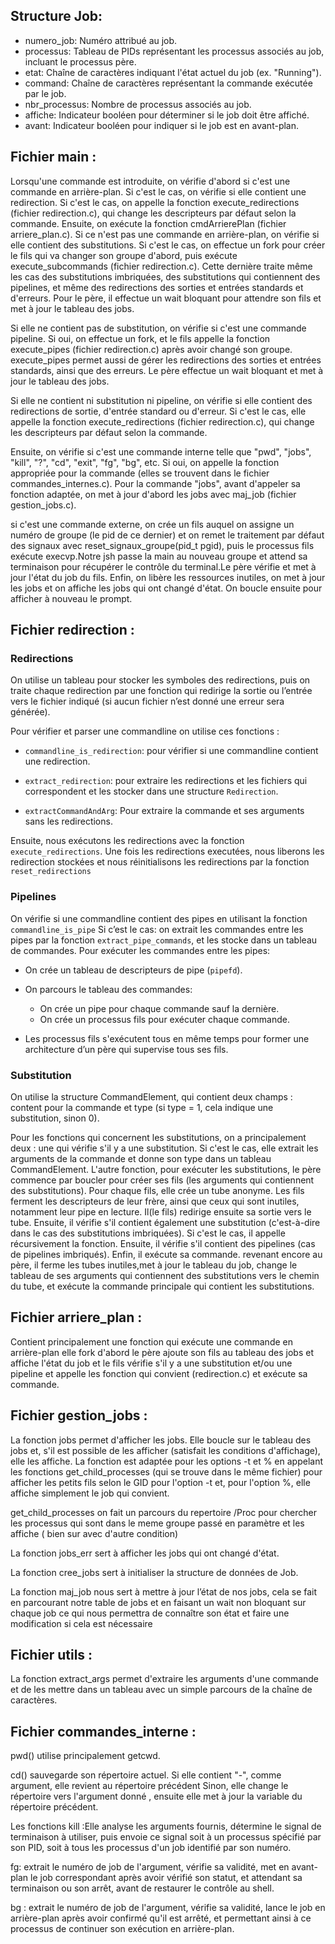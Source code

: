  ## Structure Job:
- numero_job: Numéro attribué au job.
- processus: Tableau de PIDs représentant les processus associés au job, incluant le processus père.
- etat: Chaîne de caractères indiquant l'état actuel du job (ex. "Running").
- command: Chaîne de caractères représentant la commande exécutée par le job.
- nbr_processus: Nombre de processus associés au job.
- affiche: Indicateur booléen pour déterminer si le job doit être affiché.
- avant: Indicateur booléen pour indiquer si le job est en avant-plan.

 ## Fichier main :
Lorsqu'une commande est introduite, on vérifie d'abord si c'est une commande en arrière-plan. Si c'est le cas, on vérifie si elle contient une redirection. Si c'est le cas, on appelle la fonction execute_redirections (fichier redirection.c), qui change les descripteurs par défaut selon la commande. Ensuite, on exécute la fonction cmdArrierePlan (fichier arriere_plan.c).
Si ce n'est pas une commande en arrière-plan, on vérifie si elle contient des substitutions. Si c'est le cas, on effectue un fork pour créer le fils qui va changer son groupe d'abord, puis exécute execute_subcommands (fichier redirection.c). Cette dernière traite même les cas des substitutions imbriquées, des substitutions qui contiennent des pipelines, et même des redirections des sorties et entrées standards et d'erreurs. Pour le père, il effectue un wait bloquant pour attendre son fils et met à jour le tableau des jobs.

Si elle ne contient pas de substitution, on vérifie si c'est une commande pipeline. Si oui, on effectue un fork, et le fils appelle la fonction execute_pipes (fichier redirection.c) après avoir changé son groupe. execute_pipes permet aussi de gérer les redirections des sorties et entrées standards, ainsi que des erreurs. Le père effectue un wait bloquant et met à jour le tableau des jobs.

Si elle ne contient ni substitution ni pipeline, on vérifie si elle contient des redirections de sortie, d'entrée standard ou d'erreur. Si c'est le cas, elle appelle la fonction execute_redirections (fichier redirection.c), qui change les descripteurs par défaut selon la commande.

Ensuite, on vérifie si c'est une commande interne telle que "pwd", "jobs", "kill", "?", "cd", "exit", "fg", "bg", etc. Si oui, on appelle la fonction appropriée pour la commande (elles se trouvent dans le fichier commandes_internes.c). Pour la commande "jobs", avant d'appeler sa fonction adaptée, on met à jour d'abord les jobs avec maj_job (fichier gestion_jobs.c).

si c'est une commande externe, on crée un fils auquel on assigne un numéro de groupe (le pid de ce dernier) et on remet le traitement par défaut des signaux avec reset_signaux_groupe(pid_t pgid), puis le processus fils exécute execvp.Notre jsh passe la main au nouveau groupe et attend sa terminaison pour récupérer le contrôle du terminal.Le père vérifie et met à jour l'état du job du fils.
Enfin, on libère les ressources inutiles, on met à jour les jobs et on affiche les jobs qui ont changé d'état. On boucle ensuite pour afficher à nouveau le prompt.

 ## Fichier redirection :
### Redirections

On utilise un tableau pour stocker les symboles des redirections, puis on traite chaque redirection par une fonction qui redirige la sortie ou l’entrée vers le fichier indiqué (si aucun fichier n’est donné une erreur sera générée).

Pour vérifier et parser une commandline on utilise ces fonctions : 
- `commandline_is_redirection`: pour vérifier si une commandline contient une redirection.

- `extract_redirection`: pour extraire les redirections et les fichiers qui correspondent et les stocker dans une structure `Redirection`.

- `extractCommandAndArg`: Pour extraire la commande et ses arguments sans les redirections.

Ensuite, nous exécutons les redirections avec la fonction `execute_redirections`.
Une fois les redirections executées, nous liberons les redirection stockées et nous réinitialisons les redirections par la fonction `reset_redirections`

### Pipelines
On vérifie si une commandline contient des pipes en utilisant la fonction `commandline_is_pipe`
Si c’est le cas: on extrait les commandes entre les pipes par la fonction `extract_pipe_commands`, et les stocke dans un tableau de commandes.
 Pour exécuter les commandes entre les pipes:

- On crée un tableau de descripteurs de pipe (`pipefd`).
- On parcours le tableau des commandes:
    - On crée un pipe pour chaque commande sauf la dernière.
    - On crée un processus fils pour exécuter chaque commande. 

- Les processus fils s'exécutent tous en même temps pour former une architecture d’un père qui supervise tous ses fils.


### Substitution
On utilise la structure CommandElement, qui contient deux champs : content pour la commande et type (si type = 1, cela indique une substitution, sinon 0).

Pour les fonctions qui concernent les substitutions, on a principalement deux : une qui vérifie s'il y a une substitution. Si c'est le cas, elle extrait les arguments de la commande et donne son type dans un tableau CommandElement.
L'autre fonction, pour exécuter les substitutions, le père commence par boucler pour créer ses fils (les arguments qui contiennent des substitutions). Pour chaque fils, elle crée un tube anonyme. Les fils ferment les descripteurs de leur frère, ainsi que ceux qui sont inutiles, notamment leur pipe en lecture. Il(le fils) redirige ensuite sa sortie vers le tube. Ensuite, il vérifie s'il contient également une substitution (c'est-à-dire dans le cas des substitutions imbriquées). Si c'est le cas, il appelle récursivement la fonction. Ensuite, il vérifie s'il contient des pipelines (cas de pipelines imbriqués). Enfin, il exécute sa commande. revenant encore au père, il ferme les tubes inutiles,met à jour le tableau du job, change le tableau de ses arguments qui contiennent des substitutions vers le chemin du tube, et exécute la commande principale qui contient les substitutions.

## Fichier arriere_plan :

Contient principalement une fonction qui exécute une commande en arrière-plan elle fork d'abord le père ajoute son fils au tableau des jobs et affiche l'état du job et le fils vérifie s'il y a une substitution et/ou une pipeline et appelle les fonction qui convient (redirection.c) et exécute sa commande.

## Fichier gestion_jobs :

La fonction jobs permet d'afficher les jobs. Elle boucle sur le tableau des jobs et, s'il est possible de les afficher (satisfait les conditions d'affichage), elle les affiche. La fonction est adaptée pour les options -t et % en appelant les fonctions get_child_processes (qui se trouve dans le même fichier) pour afficher les petits fils selon le GID pour l'option -t et, pour l'option %, elle affiche simplement le job qui convient.

get_child_processes on fait un parcours du repertoire /Proc pour chercher les processus qui sont dans le meme groupe passé en paramètre et les affiche ( bien sur avec d'autre condition)

La fonction jobs_err sert à afficher les jobs qui ont changé d'état.

La fonction cree_jobs sert à initialiser la structure de données de Job.

La fonction maj_job nous sert à mettre à jour l’état de nos jobs, cela se fait en parcourant notre table de jobs et en faisant un wait non bloquant sur chaque job ce qui nous permettra de connaître son état et faire une modification si cela est nécessaire 

## Fichier utils :

La fonction extract_args permet d'extraire les arguments d'une commande et de les mettre dans un tableau avec un simple parcours de la chaîne de caractères.

## Fichier commandes_interne :

pwd() utilise principalement getcwd.

cd() sauvegarde son répertoire actuel. Si elle contient "-", comme argument, elle revient au répertoire précédent  Sinon, elle change le répertoire vers l'argument donné , ensuite elle met à jour la variable du répertoire précédent.

Les fonctions kill :Elle analyse les arguments fournis, détermine le signal de terminaison à utiliser, puis envoie ce signal soit à un processus spécifié par son PID, soit à tous les processus d'un job identifié par son numéro.

 fg: extrait le numéro de job de l'argument, vérifie sa validité, met en avant-plan le job correspondant après avoir vérifié son statut, et attendant sa terminaison ou son arrêt, avant de restaurer le contrôle au shell.

bg : extrait le numéro de job de l'argument, vérifie sa validité, lance le job en arrière-plan après avoir confirmé qu'il est arrêté, et permettant ainsi à ce processus de continuer son exécution en arrière-plan.




